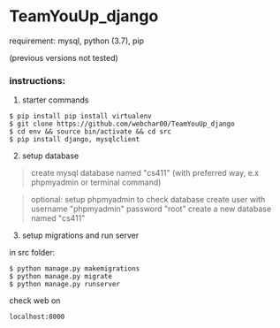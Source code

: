 # TeamYouUp_django

requirement: mysql, python (3.7), pip

(previous versions not tested)

### instructions:

1. starter commands

```
$ pip install pip install virtualenv
$ git clone https://github.com/webchar00/TeamYouUp_django
$ cd env && source bin/activate && cd src
$ pip install django, mysqlclient
```

2. setup database

> create mysql database named "cs411"
> (with preferred way, e.x phpmyadmin or terminal command)

> optional:
> setup phpmyadmin to check database 
> create user with username "phpmyadmin" password "root"
> create a new database named "cs411"


3. setup migrations and run server

  in src folder:
```
$ python manage.py makemigrations
$ python manage.py migrate
$ python manage.py runserver
```

check web on 
```
localhost:8000
```




